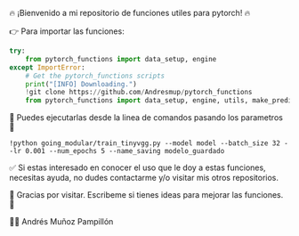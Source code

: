 🔥 ¡Bienvenido a mi repositorio de funciones utiles para pytorch! 🔥

👉 Para importar las funciones:

```python
try:
    from pytorch_functions import data_setup, engine
except ImportError:
    # Get the pytorch_functions scripts
    print("[INFO] Downloading.")
    !git clone https://github.com/Andresmup/pytorch_functions
    from pytorch_functions import data_setup, engine, utils, make_predictions, plot_loss_curves, train_tinyvgg
```

🐍 Puedes ejecutarlas desde la linea de comandos pasando los parametros 🐍
```
!python going_modular/train_tinyvgg.py --model model --batch_size 32 --lr 0.001 --num_epochs 5 --name_saving modelo_guardado
```

✅ Si estas interesado en conocer el uso que le doy a estas funciones, necesitas ayuda, no dudes contactarme y/o visitar mis otros repositorios. 

💬 Gracias por visitar. Escribeme si tienes ideas para mejorar las funciones. 💬

👨‍💻 Andrés Muñoz Pampillón 
